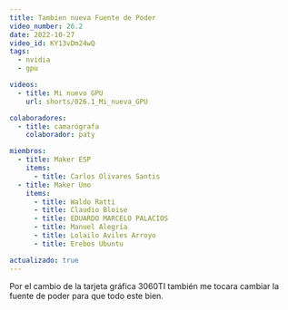 ```yaml
---
title: Tambien nueva Fuente de Poder
video_number: 26.2
date: 2022-10-27
video_id: KY13vDm24wQ
tags:
  - nvidia
  - gpu

videos:
  - title: Mi nuevo GPU
    url: shorts/026.1_Mi_nueva_GPU

colaboradores:
  - title: camarógrafa
    colaborador: paty

miembros:
  - title: Maker ESP
    items:
      - title: Carlos Olivares Santis
  - title: Maker Uno
    items:
      - title: Waldo Ratti
      - title: Claudio Bloise
      - title: EDUARDO MARCELO PALACIOS
      - title: Manuel Alegría
      - title: Lolailo Aviles Arroyo
      - title: Erebos Ubuntu

actualizado: true
---
```


Por el cambio de la tarjeta gráfica 3060TI también me tocara cambiar la fuente de poder para que todo este bien.

